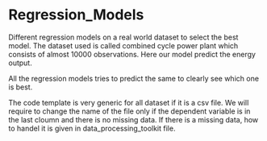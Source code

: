 # Regression_Models
Different regression models on a real world dataset to select the best model.
The dataset used is called combined cycle power plant which consists of almost 10000 observations. Here our model predict the energy output.

All the regression models tries to predict the same to clearly see which one is best.

The code template is very generic for all dataset if it is a csv file. We will require to change the name of the file only if the dependent variable is in the last cloumn and there is no missing data.
If there is a missing data, how to handel it is given in data_processing_toolkit file. 

